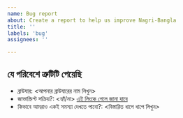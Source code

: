 ```yaml
---
name: Bug report
about: Create a report to help us improve Nagri-Bangla
title: ''
labels: 'bug'
assignees: ''

---
```


<!--
ত্রুটি জানানোর আগে লক্ষ করুন

ত্রুটি অবহিত করবার আগে অনুগ্রহ করে স্মরণ রাখুন, কাজটি এখনও খুবই প্রাথমিক অবস্থায় রয়েছে। তাই _এটা হচ্ছে না_, _ওটা হচ্ছে না_-জাতীয় ত্রুটি অবহিত করার বদলে, _এভাবে_, কিংবা _ওভাবে_ সমাধানটি হতে পারে - সেটা জানানো বেশি উপকার করবে।

ত্রুটি জানানোর সময় নিম্নোক্ত বিষয়সমূহ উল্লেখ করলে খুব উপকার হয়:
-->

## যে পরিবেশে ত্রুটিটি পেয়েছি
* ব্রাউযার: <আপনার ব্রাউযারের নাম লিখুন>
* জাভাস্ক্রিপ্ট সক্রিয়?: <হ্যাঁ/না> [এই লিংকে গেলে জানা যাবে](https://www.whatismybrowser.com/detect/is-javascript-enabled)
* কিভাবে আমরাও একই সমস্যা দেখতে পাবো?: <বিস্তারিত ধাপে ধাপে লিখুন>
